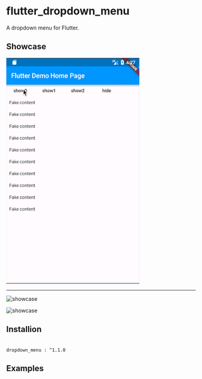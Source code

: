 # flutter_dropdown_menu

A dropdown menu for Flutter.

## Showcase

![showcase](https://github.com/jzoom/images/raw/master/dropdown_menu.gif)
****
![showcase](https://github.com/jzoom/images/raw/master/dropdown_menu_1.gif)

![showcase](https://github.com/jzoom/images/raw/master/dropdown_menu_2.gif)

## Installion

```

dropdown_menu : ^1.1.0

```

## Examples



